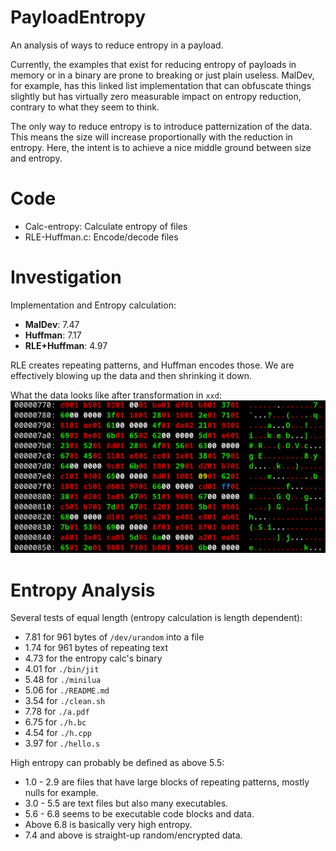 # PayloadEntropy
An analysis of ways to reduce entropy in a payload.

Currently, the examples that exist for reducing entropy of payloads in memory or in a binary are prone to breaking or just plain useless. MalDev, for example, has this linked list implementation that can obfuscate things slightly but has virtually zero measurable impact on entropy reduction, contrary to what they seem to think.

The only way to reduce entropy is to introduce patternization of the data. This means the size will increase proportionally with the reduction in entropy. Here, the intent is to achieve a nice middle ground between size and entropy.

# Code
- Calc-entropy: Calculate entropy of files
- RLE-Huffman.c: Encode/decode files

# Investigation
Implementation and Entropy calculation:
- **MalDev**:      7.47
- **Huffman**:     7.17
- **RLE+Huffman**: 4.97

RLE creates repeating patterns, and Huffman encodes those. We are effectively blowing up the data and then shrinking it down.

What the data looks like after transformation in `xxd`:
![Alt text](hexdump.png)

# Entropy Analysis
Several tests of equal length (entropy calculation is length dependent):

- 7.81 for 961 bytes of `/dev/urandom` into a file
- 1.74 for 961 bytes of repeating text
- 4.73 for the entropy calc's binary
- 4.01 for `./bin/jit`
- 5.48 for `./minilua`
- 5.06 for `./README.md`
- 3.54 for `./clean.sh`
- 7.78 for `./a.pdf`
- 6.75 for `./h.bc`
- 4.54 for `./h.cpp`
- 3.97 for `./hello.s`

High entropy can probably be defined as above 5.5:

- 1.0 - 2.9 are files that have large blocks of repeating patterns, mostly nulls for example.
- 3.0 - 5.5 are text files but also many executables.
- 5.6 - 6.8 seems to be executable code blocks and data.
- Above 6.8 is basically very high entropy.
- 7.4 and above is straight-up random/encrypted data.

